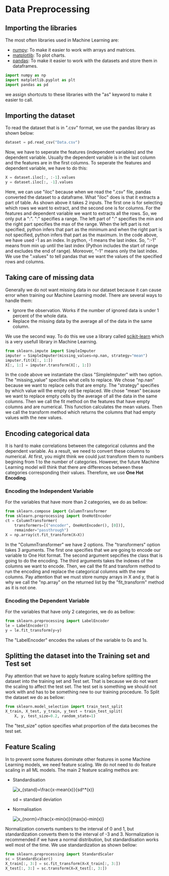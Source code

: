 # Data Preprocessing

## Importing the libraries

The most often libraries used in Machine Learning are:

* [numpy](https://numpy.org/): To make it easier to work with arrays and matrices.
* [matplotlib](https://matplotlib.org/): To plot charts.
* [pandas](https://pandas.pydata.org/): To make it easier to work with the datasets and store them in dataframes.

```python
import numpy as np
import matplotlib.pyplot as plt
import pandas as pd
```

we assign shortcuts to these libraries with the "as" keyword to make it easier to call.

## Importing the dataset

To read the dataset that is in ".csv" format, we use the pandas library as shown below:

```python
dataset = pd.read_csv("Data.csv")
```

Now, we have to seperate the features (independent variables) and the dependent variable. Usually the dependent variable is in the last column and the features are in the first columns. To seperate the features and dependent variable, we have to do this:

```python
X = dataset.iloc[:, :-1].values
y = dataset.iloc[:, -1].values
```

Here, we can use "iloc" because when we read the ".csv" file, pandas converted the dataset to a dataframe. What "iloc" does is that it extracts a part of table. As shown above it takes 2 inputs. The first one is for selecting which rows we want to extract, and the second one is for columns. For the features and dependent variable we want to extracts all the rows. So, we only put a ":". ":" specifies a range. The left part of ":" specifies the min and the right part specifies the max of the range. When the left part is not specified, python infers that part as the minimum and when the right part is not specified, python infers that part as the maximum. In the code above, we have used -1 as an index. In python, -1 means the last index. So, ":-1" means from min up until the last index (Python includes the start of range and excludes the end of range). Moreover, "-1" means only the last index. We use the ".values" to tell pandas that we want the values of the specified rows and columns.

## Taking care of missing data

Generally we do not want missing data in our dataset because it can cause error when training our Machine Learning model. There are several ways to handle them:

* Ignore the observation. Works if the number of ignored data is under 1 percent of the whole data.
* Replace the missing data by the average all of the data in the same column.

We use the second way. To do this we use a library called [scikit-learn](https://scikit-learn.org/) which is a very usefull library in Machine Learning.

```python
from sklearn.impute import SimpleImputer
imputer = SimpleImputer(missing_values=np.nan, strategy="mean")
imputer.fit(X[:, 1:])
X[:, 1:] = imputer.transform(X[:, 1:])
```

In the code above we instantiate the class "SimpleImputer" with two option. The "missing_value" specifies what cells to replace. We chose "np.nan" because we want to replace cells that are empty. The "strategy" specifies by which value will the empty cell be replaced. We chose "mean" because we want to replace empty cells by the average of all the data in the same columns. Then we call the fit method on the features that have empty columns and are numerical. This function calculates the mean values. Then we call the transform method which returns the columns that had empty values with the new values.

## Encoding categorical data

It is hard to make correlations between the categorical columns and the dependent variable. As a result, we need to convert these columns to numerical. At first, you might think we could just transform them to numbers begining from 1 to the number of categories. However, the future Machine Learning model will think that there are differences between these categories corresponding their values. Therefore, we use **One Hot Encoding**.

### Encoding the Independent Variable

For the variables that have more than 2 categories, we do as bellow:

```python
from sklearn.compose import ColumnTransformer
from sklearn.preprocessing import OneHotEncoder
ct = ColumnTransformer(
    transformers=[("encoder", OneHotEncoder(), [0])],
    remainder="passthrough")
X = np.array(ct.fit_transform(X=X))
```

In the "ColumnTransformer" we have 2 options. The "transformers" option takes 3 arguments. The first one specifies that we are going to encode our variable to One Hot format. The second argument sepcifies the class that is going to do the encoding. The third arguments takes the indexes of the columns we want to encode. Then, we call the fit and transform method to run the encoding and replace the categorical columns with the new columns. Pay attention that we must store numpy arrays in X and y, that is why we call the "np.array" on the returned list by the "fit_transform" method as it is not one.

### Encoding the Dependent Variable

For the variables that have only 2 categories, we do as bellow:

```python
from sklearn.preprocessing import LabelEncoder
le = LabelEncoder()
y = le.fit_transform(y=y)
```

The "LabelEncoder" encodes the values of the variable to 0s and 1s.

## Splitting the dataset into the Training set and Test set

Pay attention that we have to apply feature scaling before splitting the dataset into the training set and Test set. That is because we do not want the scaling to affect the test set. The test set is something we should not work with and has to be something new to our training procedure.
To Split the dataset we do as bellow:

```python
from sklearn.model_selection import train_test_split
X_train, X_test, y_train, y_test = train_test_split(
    X, y, test_size=0.2, random_state=1)
```

The "test_size" option specifies what proportion of the data becomes the test set.

## Feature Scaling

In to prevent some features dominate other features in some Machine Learning models, we need feature scaling. We do not need to do feature scaling in all ML models.
The main 2 feature scaling methos are:

* Standardisation

  ![$x_{stand}=\frac{x-mean(x)}{sd^*(x)}$](https://latex.codecogs.com/png.image?\dpi{110}&space;\bg_white&space;x_{stand}=\frac{x-mean(x)}{sd^*(x)})

  sd = standard deviation

* Normalisation

  ![$x_{norm}=\frac{x-min(x)}{max(x)-min(x)}$](https://latex.codecogs.com/png.image?\dpi{110}&space;\bg_white&space;x_{norm}=\frac{x-min(x)}{max(x)-min(x)})

Normalization converts numbers to the interval of 0 and 1, but standardization converts them to the interval of -3 and 3.
Normalization is recommended if we have a normal distribution, but standardisation works well most of the time. We use standardization as shown bellow:

```python
from sklearn.preprocessing import StandardScaler
sc = StandardScaler()
X_train[:, 3:] = sc.fit_transform(X=X_train[:, 3:])
X_test[:, 3:] = sc.transform(X=X_test[:, 3:])
```
